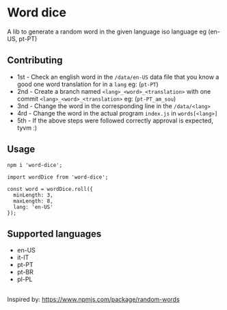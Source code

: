 # Word dice

A lib to generate a random word in the given language iso language eg (en-US, pt-PT)

## Contributing

* 1st - Check an english word in the `/data/en-US` data file that you know a good one word translation for in a `lang` eg: (`pt-PT`)
* 2nd - Create a branch named `<lang>_<word>_<translation>` with one commit `<lang>_<word>_<translation>` eg: (`pt-PT_am_sou`)
* 3nd - Change the word in the corresponding line in the `/data/<lang>`
* 4rd - Change the word in the actual program `index.js` in `words[<lang>]`
* 5th - If the above steps were followed correctly approval is expected, tyvm :)

## Usage

```
npm i 'word-dice';

import wordDice from 'word-dice';

const word = wordDice.roll({
  minLength: 3,
  maxLength: 8,
  lang: 'en-US'
});

```
## Supported languages

* en-US
* it-IT
* pt-PT
* pt-BR
* pl-PL

##

Inspired by: https://www.npmjs.com/package/random-words
